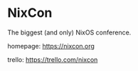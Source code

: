 # NixCon

The biggest (and only) NixOS conference.

homepage: https://nixcon.org

trello: https://trello.com/nixcon
